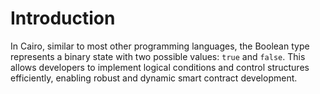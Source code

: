 # Introduction

In Cairo, similar to most other programming languages, the Boolean type represents a binary state with two possible values: `true` and `false`.
This allows developers to implement logical conditions and control structures efficiently, enabling robust and dynamic smart contract development.
